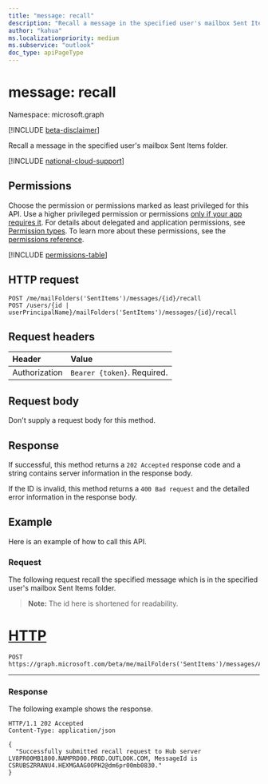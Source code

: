 ```yaml
---
title: "message: recall"
description: "Recall a message in the specified user's mailbox Sent Items folder."
author: "kahua"
ms.localizationpriority: medium
ms.subservice: "outlook"
doc_type: apiPageType
---
```


# message: recall

Namespace: microsoft.graph

[!INCLUDE [beta-disclaimer](../../includes/beta-disclaimer.md)]

Recall a message in the specified user's mailbox Sent Items folder.

[!INCLUDE [national-cloud-support](../../includes/all-clouds.md)]

## Permissions

Choose the permission or permissions marked as least privileged for this API. Use a higher privileged permission or permissions [only if your app requires it](/graph/permissions-overview#best-practices-for-using-microsoft-graph-permissions). For details about delegated and application permissions, see [Permission types](/graph/permissions-overview#permission-types). To learn more about these permissions, see the [permissions reference](/graph/permissions-reference).

<!-- {
  "blockType": "permissions",
  "name": "message-recall-permissions"
}
-->
[!INCLUDE [permissions-table](../includes/permissions/message-recall-permissions.md)]

## HTTP request

<!-- {
  "blockType": "ignored"
}
-->
``` http
POST /me/mailFolders('SentItems')/messages/{id}/recall
POST /users/{id | userPrincipalName}/mailFolders('SentItems')/messages/{id}/recall
```

## Request headers

| Header | Value |
|:-------|:------|
| Authorization | `Bearer {token}`. Required. |

## Request body

Don't supply a request body for this method.

## Response

If successful, this method returns a `202 Accepted` response code and a string contains server information in the response body.

If the ID is invalid, this method returns a `400 Bad request` and the detailed error information in the response body.

## Example

Here is an example of how to call this API.

### Request

The following request recall the specified message which is in the specified user's mailbox Sent Items folder.
> **Note:** The id here is shortened for readability.

# [HTTP](#tab/http)
<!-- {
  "blockType": "request",
  "sampleKeys": ["AAMkADhAAATs28OAAA="],
  "name": "message_recall"
}-->

```http
POST https://graph.microsoft.com/beta/me/mailFolders('SentItems')/messages/AAMkADhAAATs28OAAA=/recall
```

---

### Response

The following example shows the response.

``` http
HTTP/1.1 202 Accepted
Content-Type: application/json

{
  "Successfully submitted recall request to Hub server LV8PR00MB1800.NAMPRD00.PROD.OUTLOOK.COM, MessageId is CSRUBSZRRANU4.HEXMGAAG0OPH2@dm6pr00mb0830."
}
```

